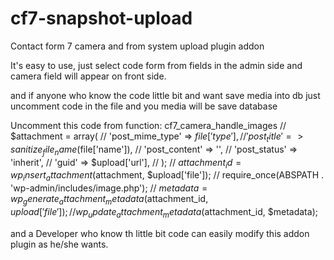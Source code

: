 # cf7-snapshot-upload
Contact form 7 camera and from system upload plugin addon


It's easy to use, just select code form from fields in the admin side and camera field will appear on front side.

and if anyone who know the code little bit and want save media into db just uncomment code in the file and you media will be save database

Uncomment this code from function: cf7_camera_handle_images
 // $attachment = array(
//     'post_mime_type' => $file['type'],
//     'post_title'     => sanitize_file_name($file['name']),
//     'post_content'   => '',
//     'post_status'    => 'inherit',
//     'guid'           => $upload['url'],
// );
// $attachment_id = wp_insert_attachment($attachment, $upload['file']);
// require_once(ABSPATH . 'wp-admin/includes/image.php');
// $metadata = wp_generate_attachment_metadata($attachment_id, $upload['file']);
// wp_update_attachment_metadata($attachment_id, $metadata);

and a Developer who know th little bit code can easily modify this addon plugin as he/she wants.
